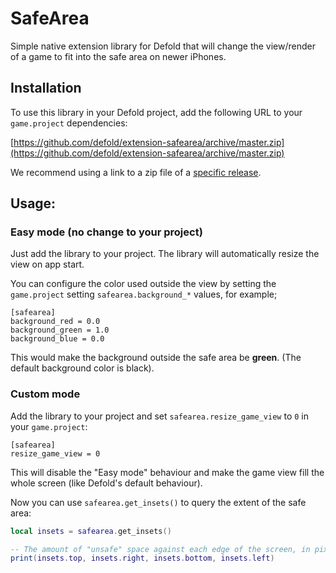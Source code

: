 # SafeArea

Simple native extension library for Defold that will change the view/render of a game to fit into the safe area on newer iPhones.

## Installation
To use this library in your Defold project, add the following URL to your `game.project` dependencies:

[https://github.com/defold/extension-safearea/archive/master.zip](https://github.com/defold/extension-safearea/archive/master.zip)

We recommend using a link to a zip file of a [specific release](https://github.com/defold/extension-safearea/releases).

## Usage:

### Easy mode (no change to your project)

Just add the library to your project. The library will automatically resize the view on app start.

You can configure the color used outside the view by setting the `game.project` setting `safearea.background_*` values, for example;
```
[safearea]
background_red = 0.0
background_green = 1.0
background_blue = 0.0
```
This would make the background outside the safe area be **green**. (The default background color is black).


### Custom mode

Add the library to your project and set `safearea.resize_game_view` to `0` in your `game.project`:

```
[safearea]
resize_game_view = 0
```

This will disable the "Easy mode" behaviour and make the game view fill the whole screen (like Defold's default behaviour).

Now you can use `safearea.get_insets()` to query the extent of the safe area:

```lua
local insets = safearea.get_insets()

-- The amount of "unsafe" space against each edge of the screen, in pixels
print(insets.top, insets.right, insets.bottom, insets.left) 
```

